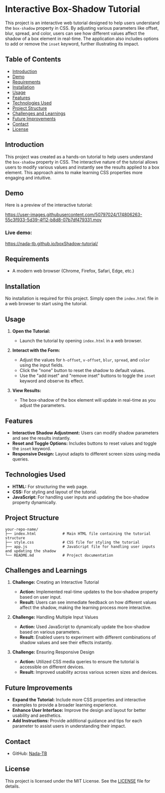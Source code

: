 # Interactive Box-Shadow Tutorial

This project is an interactive web tutorial designed to help users understand the `box-shadow` property in CSS. By adjusting various parameters like offset, blur, spread, and color, users can see how different values affect the shadow of a box element in real-time. The application also includes options to add or remove the `inset` keyword, further illustrating its impact.

## Table of Contents

- [Introduction](#introduction)
- [Demo](#demo)
- [Requirements](#requirements)
- [Installation](#installation)
- [Usage](#usage)
- [Features](#features)
- [Technologies Used](#technologies-used)
- [Project Structure](#project-structure)
- [Challenges and Learnings](#challenges-and-learnings)
- [Future Improvements](#future-improvements)
- [Contact](#contact)
- [License](#license)

## Introduction

This project was created as a hands-on tutorial to help users understand the `box-shadow` property in CSS. The interactive nature of the tutorial allows users to modify various values and instantly see the results applied to a box element. This approach aims to make learning CSS properties more engaging and intuitive.

## Demo

Here is a preview of the interactive tutorial:

https://user-images.githubusercontent.com/50797024/174806263-55c3f933-5d39-4f12-b8d8-07b7df479331.mov

### Live demo:
 https://nada-tb.github.io/boxShadow-tutorial/

## Requirements

- A modern web browser (Chrome, Firefox, Safari, Edge, etc.)

## Installation

No installation is required for this project. Simply open the `index.html` file in a web browser to start using the tutorial.

## Usage

1. **Open the Tutorial:**
   - Launch the tutorial by opening `index.html` in a web browser.

2. **Interact with the Form:**
   - Adjust the values for `h-offset`, `v-offset`, `blur`, `spread`, and `color` using the input fields.
   - Click the "none" button to reset the shadow to default values.
   - Use the "add inset" and "remove inset" buttons to toggle the `inset` keyword and observe its effect.

3. **View Results:**
   - The box-shadow of the box element will update in real-time as you adjust the parameters.

## Features

- **Interactive Shadow Adjustment:** Users can modify shadow parameters and see the results instantly.
- **Reset and Toggle Options:** Includes buttons to reset values and toggle the `inset` keyword.
- **Responsive Design:** Layout adapts to different screen sizes using media queries.

## Technologies Used

- **HTML:** For structuring the web page.
- **CSS:** For styling and layout of the tutorial.
- **JavaScript:** For handling user inputs and updating the box-shadow property dynamically.

## Project Structure

```plaintext
your-repo-name/
├── index.html            # Main HTML file containing the tutorial structure
├── style.css             # CSS file for styling the tutorial
├── app.js                # JavaScript file for handling user inputs and updating the shadow
└── README.md             # Project documentation
```

## Challenges and Learnings

1. **Challenge:** Creating an Interactive Tutorial
   - **Action:** Implemented real-time updates to the box-shadow property based on user input.
   - **Result:** Users can see immediate feedback on how different values affect the shadow, making the learning process more interactive.

2. **Challenge:** Handling Multiple Input Values
   - **Action:** Used JavaScript to dynamically update the box-shadow based on various parameters.
   - **Result:** Enabled users to experiment with different combinations of shadow values and see their effects instantly.

3. **Challenge:** Ensuring Responsive Design
   - **Action:** Utilized CSS media queries to ensure the tutorial is accessible on different devices.
   - **Result:** Improved usability across various screen sizes and devices.

## Future Improvements

- **Expand the Tutorial:** Include more CSS properties and interactive examples to provide a broader learning experience.
- **Enhance User Interface:** Improve the design and layout for better usability and aesthetics.
- **Add Instructions:** Provide additional guidance and tips for each parameter to assist users in understanding their impact.

## Contact

- GitHub: [Nada-TB](https://github.com/Nada-TB)


## License

This project is licensed under the MIT License. See the [LICENSE](LICENSE) file for details.

